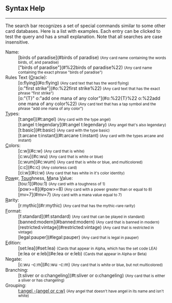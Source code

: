 ## Syntax Help
-----
The search bar recognizes a set of special commands similar to some other card databases. Here is a list with examples. Each entry can be clicked to test the query and has a small explanation. Note that all searches are case insensitive.
<dl>
<dt>Name:</dt>
<dd>[birds of paradise](#birds of paradise) <small>(Any card name containing the words birds, of, and paradise)</small></dd>
<dd>["birds of paradise"](#%22birds of paradise%22) <small>(Any card name containing the exact phrase "birds of paradise")</small></dd>

<dt>Rules Text (<u>O</u>racle):</dt>
<dd>[o:flying](#o:flying) <small>(Any card text that has the word flying)</small></dd>
<dd>[o:"first strike"](#o:%22first strike%22) <small>(Any card text that has the exact phrase "first strike")</small></dd>
<dd>[o:"{T}" o:"add one mana of any color"](#o:%22{T}%22 o:%22add one mana of any color%22) <small>(Any card text that has a tap symbol and the phrase "add one mana of any color")</small></dd>

<dt><u>T</u>ypes:</dt>
<dd>[t:angel](#t:angel) <small>(Any card with the type angel)</small></dd>
<dd>[t:angel t:legendary](#t:angel t:legendary) <small>(Any angel that's also legendary)</small></dd>
<dd>[t:basic](#t:basic) <small>(Any card with the type basic)</small></dd>
<dd>[t:arcane t:instant](#t:arcane t:instant) <small>(Any card with the types arcane and instant)</small></dd>

<dt><u>C</u>olors:</dt>
<dd>[c:w](#c:w) <small>(Any card that is white)</small></dd>
<dd>[c:wu](#c:wu) <small>(Any card that is white or blue)</small></dd>
<dd>[c:wum](#c:wum) <small>(Any card that is white or blue, and multicolored)</small></dd>
<!--
<dd>[c!w](#c!w) <small>(Cards that are only white)</small></dd>
<dd>[c!wu](#c!wu) <small>(Cards that are only white or blue, or both)</small></dd>
<dd>[c!wum](#c!wum) <small>(Cards that are only white and blue, and multicolored)</small></dd>
<dd>[c=wubrg](#c%3Dwubrg) <small>(Cards that are all five colors)</small></dd>
-->
<dd>[c:c](#c:c) <small>(Any colorless card)</small></dd>
<dd>[ci:w](#ci:w) <small>(Any card that has white in it's color identity)</small></dd>

<dt><u>Pow</u>er, <u>Tou</u>ghness, <u>M</u>ana <u>V</u>alue:</dt>
<dd>[tou:1](#tou:1) <small>(Any card with a toughness of 1)</small></dd>
<dd>[pow>=8](#pow>=8) <small>(Any card with a power greater than or equal to 8)</small></dd>
<dd>[mv=7](#mv=7) <small>(Any card with a mana value equal to 7)</small></dd>

<dt><u>R</u>arity:</dt>
<dd>[r:mythic](#r:mythic) <small>(Any card that has the mythic-rare rarity)</small></dd>

<dt><u>F</u>ormat:</dt>
<dd>[f:standard](#f:standard) <small>(Any card that can be played in standard)</small></dd>
<dd>[banned:modern](#banned:modern) <small>(Any card that is banned in modern)</small></dd>
<dd>[restricted:vintage](#restricted:vintage) <small>(Any card that is restricted in vintage)</small></dd>
<dd>[legal:pauper](#legal:pauper) <small>(Any card that is legal in pauper)</small></dd>

<dt><u>E</u>dition:</dt>
<dd>[set:lea](#set:lea) <small>(Cards that appear in Alpha, which has the set code LEA)</small></dd>
<dd>[e:lea or e:leb](#e:lea or e:leb) <small>(Cards that appear in Alpha or Beta)</small></dd>

<dt>Negate:</dt>
<dd>[c:wu -c:m](#c:wu -c:m) <small>(Any card that is white or blue, but not multicolored)</small></dd>

<dt>Branching:</dt>
<dd>[t:sliver or o:changeling](#t:sliver or o:changeling) <small>(Any card that is either a sliver or has changeling)</small></dd>

<dt>Grouping:</dt>
<dd><a href="#t:angel -(angel or c:w)">t:angel -(angel or c:w)</a> <small>(Any angel that doesn't have angel in its name and isn't white)</small></dd>

</dl>
